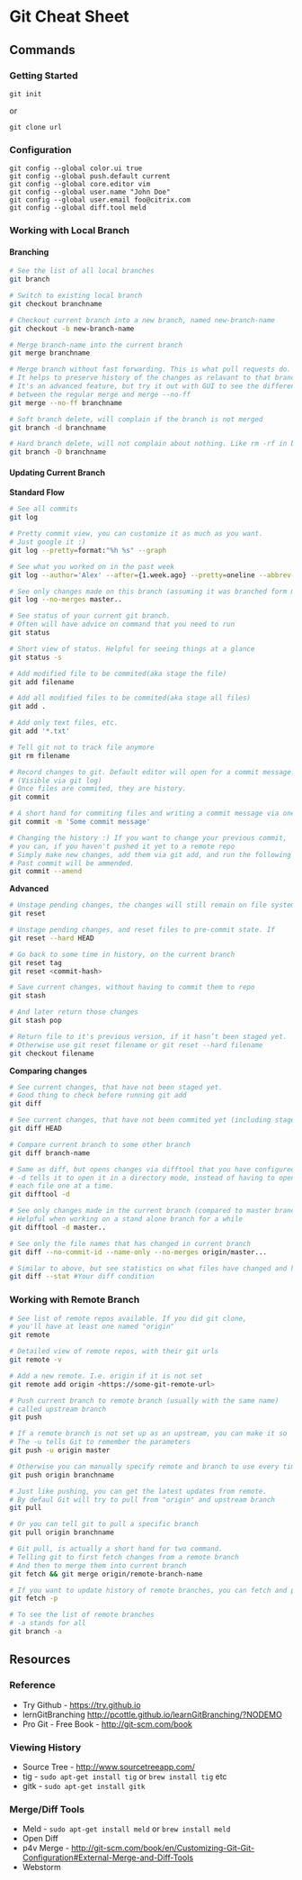  # Git Cheat Sheet

 ## Commands
 ### Getting Started

 `git init`

 or 

 `git clone url`

 ### Configuration

 ```
 git config --global color.ui true
 git config --global push.default current
 git config --global core.editor vim
 git config --global user.name "John Doe"
 git config --global user.email foo@citrix.com
 git config --global diff.tool meld
 ```
 ### Working with Local Branch
 #### Branching
 ```bash
 # See the list of all local branches
 git branch

 # Switch to existing local branch
 git checkout branchname

 # Checkout current branch into a new branch, named new-branch-name
 git checkout -b new-branch-name

 # Merge branch-name into the current branch
 git merge branchname

 # Merge branch without fast forwarding. This is what pull requests do.
 # It helps to preserve history of the changes as relavant to that branch
 # It's an advanced feature, but try it out with GUI to see the difference
 # between the regular merge and merge --no-ff
 git merge --no-ff branchname

 # Soft branch delete, will complain if the branch is not merged
 git branch -d branchname

 # Hard branch delete, will not complain about nothing. Like rm -rf in bash
 git branch -D branchname
 ```

 #### Updating Current Branch

 **Standard Flow**
 ```bash
 # See all commits
 git log

 # Pretty commit view, you can customize it as much as you want. 
 # Just google it :)
 git log --pretty=format:"%h %s" --graph

 # See what you worked on in the past week
 git log --author='Alex' --after={1.week.ago} --pretty=oneline --abbrev-commit

 # See only changes made on this branch (assuming it was branched form master branch)
 git log --no-merges master..

 # See status of your current git branch. 
 # Often will have advice on command that you need to run
 git status

 # Short view of status. Helpful for seeing things at a glance
 git status -s

 # Add modified file to be commited(aka stage the file)
 git add filename

 # Add all modified files to be commited(aka stage all files)
 git add .

 # Add only text files, etc.
 git add '*.txt'

 # Tell git not to track file anymore
 git rm filename

 # Record changes to git. Default editor will open for a commit message.
 # (Visible via git log)
 # Once files are commited, they are history.
 git commit 

 # A short hand for commiting files and writing a commit message via one command
 git commit -m 'Some commit message'

 # Changing the history :) If you want to change your previous commit, 
 # you can, if you haven't pushed it yet to a remote repo
 # Simply make new changes, add them via git add, and run the following command. 
 # Past commit will be ammended.
 git commit --amend
 ```

 **Advanced**
 ```bash
 # Unstage pending changes, the changes will still remain on file system
 git reset

 # Unstage pending changes, and reset files to pre-commit state. If 
 git reset --hard HEAD

 # Go back to some time in history, on the current branch
 git reset tag
 git reset <commit-hash>

 # Save current changes, without having to commit them to repo
 git stash

 # And later return those changes
 git stash pop

 # Return file to it's previous version, if it hasn’t been staged yet.
 # Otherwise use git reset filename or git reset --hard filename
 git checkout filename 
 ```

 **Comparing changes**
 ``` bash
 # See current changes, that have not been staged yet. 
 # Good thing to check before running git add
 git diff

 # See current changes, that have not been commited yet (including staged changes)
 git diff HEAD

 # Compare current branch to some other branch
 git diff branch-name

 # Same as diff, but opens changes via difftool that you have configured
 # -d tells it to open it in a directory mode, instead of having to open
 # each file one at a time.
 git difftool -d

 # See only changes made in the current branch (compared to master branch)
 # Helpful when working on a stand alone branch for a while
 git difftool -d master..

 # See only the file names that has changed in current branch
 git diff --no-commit-id --name-only --no-merges origin/master...

 # Similar to above, but see statistics on what files have changed and how
 git diff --stat #Your diff condition
 ```

 ### Working with Remote Branch
 ```bash
 # See list of remote repos available. If you did git clone, 
 # you'll have at least one named "origin"
 git remote

 # Detailed view of remote repos, with their git urls
 git remote -v

 # Add a new remote. I.e. origin if it is not set
 git remote add origin <https://some-git-remote-url>

 # Push current branch to remote branch (usually with the same name) 
 # called upstream branch
 git push

 # If a remote branch is not set up as an upstream, you can make it so
 # The -u tells Git to remember the parameters
 git push -u origin master 

 # Otherwise you can manually specify remote and branch to use every time
 git push origin branchname

 # Just like pushing, you can get the latest updates from remote. 
 # By defaul Git will try to pull from "origin" and upstream branch
 git pull

 # Or you can tell git to pull a specific branch
 git pull origin branchname

 # Git pull, is actually a short hand for two command.
 # Telling git to first fetch changes from a remote branch
 # And then to merge them into current branch
 git fetch && git merge origin/remote-branch-name

 # If you want to update history of remote branches, you can fetch and purge
 git fetch -p

 # To see the list of remote branches
 # -a stands for all
 git branch -a 
 ```
 ##	Resources
 ### Reference
 - Try Github - https://try.github.io
 - lernGitBranching http://pcottle.github.io/learnGitBranching/?NODEMO
 - Pro Git - Free Book - http://git-scm.com/book

 ### Viewing History
 - Source Tree - http://www.sourcetreeapp.com/
 - tig - `sudo apt-get install tig` or `brew install tig` etc
 - gitk - `sudo apt-get install gitk`

 ### Merge/Diff Tools
 - Meld - `sudo apt-get install meld` or `brew install meld`
 - Open Diff
 - p4v Merge - http://git-scm.com/book/en/Customizing-Git-Git-Configuration#External-Merge-and-Diff-Tools
 - Webstorm
